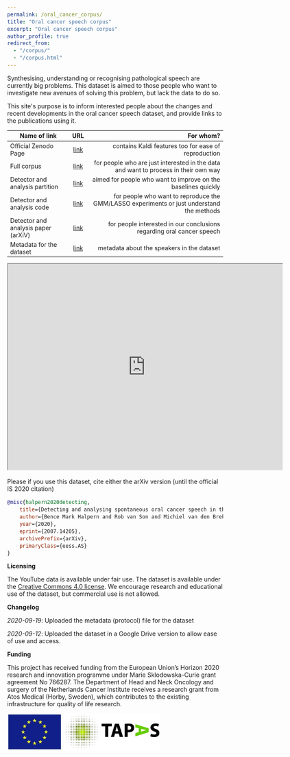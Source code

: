 ```yaml
---
permalink: /oral_cancer_corpus/
title: "Oral cancer speech corpus"
excerpt: "Oral cancer speech corpus"
author_profile: true
redirect_from: 
  - "/corpus/"
  - "/corpus.html"
---
```



Synthesising, understanding or recognising pathological speech are currently big problems. This dataset is aimed to those
people who want to investigate new avenues of solving this problem, but lack the data to do so. 

This site's purpose is to inform interested people about the changes and recent developments in the oral cancer speech
dataset, and provide links to the publications using it.

| Name of link     | URL     | For whom? |
| ------------- |:-------------:| -----:|
| Official Zenodo Page      | [link](https://zenodo.org/record/3732322#.X1O1WYZS9FM)| contains Kaldi features too for ease of reproduction |
| Full corpus    | [link](https://drive.google.com/drive/folders/1EwkEIEx4VMPzqR_csrpNX1Ysi9W67J7J?usp=sharing)      | for people who are just interested in the data and want to process in their own way |
| Detector and analysis partition | [link](https://drive.google.com/drive/folders/19USw1RkUv6u3JjZHjlBLMUyZoBefrv4p?usp=sharing)   | aimed for people who want to improve on the baselines quickly |
| Detector and analysis code| [link](https://github.com/karkirowle/oral_cancer_analysis)    |   for people who want to reproduce the GMM/LASSO experiments or just understand the methods |
| Detector and analysis paper (arXiV) | [link](https://arxiv.org/pdf/2007.14205.pdf) |   for people interested in our conclusions regarding oral cancer speech |
| Metadata for the dataset | [link](https://docs.google.com/spreadsheets/d/1upXS1KeV7MQux-hRqKBo0r4T6x1EUQBw_rUSVjiJQGI/edit?usp=sharing) |   metadata about the speakers in the dataset |

<iframe src="https://drive.google.com/file/d/1X_zpsvnjQIPV75itT0hOKaaH2ih0ICDZ/preview" width="640" height="480"></iframe>



Please if you use this dataset, cite either the arXiv version (until the official IS 2020 citation)

```bibtex
@misc{halpern2020detecting,
    title={Detecting and analysing spontaneous oral cancer speech in the wild},
    author={Bence Mark Halpern and Rob van Son and Michiel van den Brekel and Odette Scharenborg},
    year={2020},
    eprint={2007.14205},
    archivePrefix={arXiv},
    primaryClass={eess.AS}
}
```

**Licensing**

The YouTube data is available under fair use. The dataset is available under the [Creative Commons 4.0 license](https://creativecommons.org/licenses/by/4.0/legalcode).
We encourage research and educational use of the dataset, but commercial use is not allowed.

**Changelog**

*2020-09-19*: Uploaded the metadata (protocol) file for the dataset

*2020-09-12*: Uploaded the dataset in a Google Drive version to allow ease of use and access.


**Funding**

This project has received funding from the European Union’s Horizon 2020 research and innovation programme under Marie Sklodowska-Curie grant agreement No 766287. The Department of Head and Neck Oncology and surgery of the Netherlands Cancer Institute receives a research grant from Atos Medical (Horby, Sweden),
which contributes to the existing infrastructure for quality of life research.

<img src="/images/eu_flag.jpeg"> <img src="/images/logo-tapas.png" height="86">
